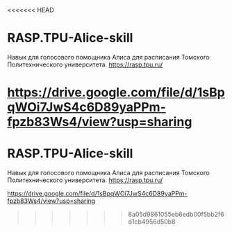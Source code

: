 <<<<<<< HEAD
# RASP.TPU-Alice-skill
Навык для голосового помощника Алиса для расписания Томского Политехнического университета. https://rasp.tpu.ru/

https://drive.google.com/file/d/1sBpqWOi7JwS4c6D89yaPPm-fpzb83Ws4/view?usp=sharing
=======
# RASP.TPU-Alice-skill
Навык для голосового помощника Алиса для расписания Томского Политехнического университета. https://rasp.tpu.ru/

https://drive.google.com/file/d/1sBpqWOi7JwS4c6D89yaPPm-fpzb83Ws4/view?usp=sharing
>>>>>>> 8a05d9861055eb6edb00f5bb2f6d1cb4956d50b8
~~~~